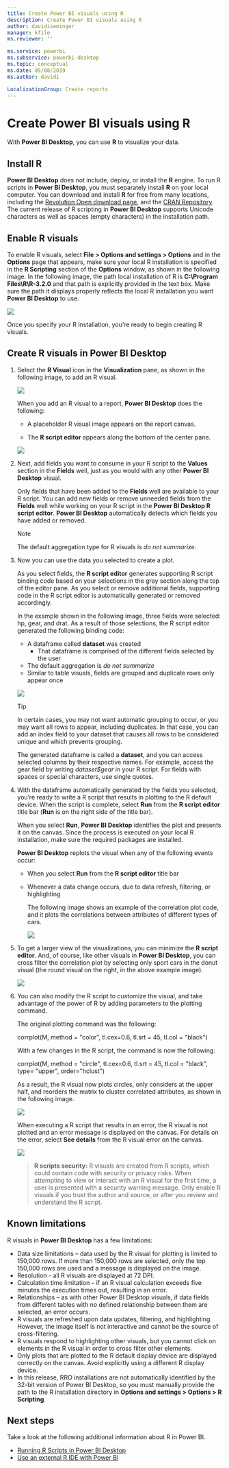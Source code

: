 ```yaml
---
title: Create Power BI visuals using R
description: Create Power BI visuals using R
author: davidiseminger
manager: kfile
ms.reviewer: ''

ms.service: powerbi
ms.subservice: powerbi-desktop
ms.topic: conceptual
ms.date: 05/08/2019
ms.author: davidi

LocalizationGroup: Create reports
---
```

# Create Power BI visuals using R
With **Power BI Desktop**, you can use **R** to visualize your data.

## Install R
**Power BI Desktop** does not include, deploy, or install the **R** engine. To run R scripts in **Power BI Desktop**, you must separately install **R** on your local computer. You can download and install **R** for free from many locations, including the [Revolution Open download page](https://mran.revolutionanalytics.com/download/), and the [CRAN Repository](https://cran.r-project.org/bin/windows/base/). The current release of R scripting in **Power BI Desktop** supports Unicode characters as well as spaces (empty characters) in the installation path.

## Enable R visuals
To enable R visuals, select **File > Options and settings > Options** and in the **Options** page that appears, make sure your local R installation is specified in the **R Scripting** section of the **Options** window, as shown in the following image. In the following image, the path local installation of R is **C:\Program Files\R\R-3.2.0** and that path is explicitly provided in the text box. Make sure the path it displays properly reflects the local R installation you want **Power BI Desktop** to use.
   
   ![](media/desktop-r-visuals/r-visuals-2.png)

Once you specify your R installation, you’re ready to begin creating R visuals.

## Create R visuals in Power BI Desktop
1. Select the **R Visual** icon in the **Visualization** pane, as shown in the following image, to add an R visual.
   
   ![](media/desktop-r-visuals/r-visuals-3.png)

   When you add an R visual to a report, **Power BI Desktop** does the following:
   
   - A placeholder R visual image appears on the report canvas.
   
   - The **R script editor** appears along the bottom of the center pane.
   
   ![](media/desktop-r-visuals/r-visuals-4.png)

2. Next, add fields you want to consume in your R script to the **Values** section in the **Fields** well, just as you would with any other **Power BI Desktop** visual. 
    
    Only fields that have been added to the **Fields** well are available to your R script. You can add new fields or remove unneeded fields from the **Fields** well while working on your R script in the **Power BI Desktop R script editor**. **Power BI Desktop** automatically detects which fields you have added or removed.
   
   > [!NOTE]
   > The default aggregation type for R visuals is *do not summarize*.
   > 
   > 
   
3. Now you can use the data you selected to create a plot. 

    As you select fields, the **R script editor** generates supporting R script binding code based on your selections in the gray section along the top of the editor pane. As you select or remove additional fields, supporting code in the R script editor is automatically generated or removed accordingly.
   
   In the example shown in the following image, three fields were selected: hp, gear, and drat. As a result of those selections, the R script editor generated the following binding code:
   
   * A dataframe called **dataset** was created
     * That dataframe is comprised of the different fields selected by the user
   * The default aggregation is *do not summarize*
   * Similar to table visuals, fields are grouped and duplicate rows only appear once
   
   ![](media/desktop-r-visuals/r-visuals-5.png)
   
   > [!TIP]
   > In certain cases, you may not want automatic grouping to occur, or you may want all rows to appear, including duplicates. In that case, you can add an index field to your dataset that causes all rows to be considered unique and which prevents grouping.
   > 
   > 
   
   The generated dataframe is called a **dataset**, and you can access selected columns by their respective names. For example, access the gear field by writing *dataset$gear* in your R script. For fields with spaces or special characters, use single quotes.

4. With the dataframe automatically generated by the fields you selected, you’re ready to write a R script that results in plotting to the R default device. When the script is complete, select **Run** from the **R script editor** title bar (**Run** is on the right side of the title bar).
   
    When you select **Run**, **Power BI Desktop** identifies the plot and presents it on the canvas. Since the process is executed on your local R installation, make sure the required packages are installed.
   
   **Power BI Desktop** replots the visual when any of the following events occur:
   
   * When you select **Run** from the **R script editor** title bar
   * Whenever a data change occurs, due to data refresh, filtering, or highlighting

     The following image shows an example of the correlation plot code, and it plots the correlations between attributes of different types of cars.

     ![](media/desktop-r-visuals/r-visuals-6.png)

5. To get a larger view of the visualizations, you can minimize the **R script editor**. And, of course, like other visuals in **Power BI Desktop**, you can cross filter the correlation plot by selecting only sport cars in the donut visual (the round visual on the right, in the above example image).

    ![](media/desktop-r-visuals/r-visuals-7.png)

6. You can also modify the R script to customize the visual, and take advantage of the power of R by adding parameters to the plotting command.

    The original plotting command was the following:

    corrplot(M, method = "color",  tl.cex=0.6, tl.srt = 45, tl.col = "black")

    With a few changes in the R script, the command is now the following:

    corrplot(M, method = "circle", tl.cex=0.6, tl.srt = 45, tl.col = "black", type= "upper", order="hclust")

    As a result, the R visual now plots circles, only considers at the upper half, and reorders the matrix to cluster correlated attributes, as shown in the following image.

    ![](media/desktop-r-visuals/r-visuals-8.png)

    When executing a R script that results in an error, the R visual is not plotted and an error message is displayed on the canvas. For details on the error, select **See details** from the R visual error on the canvas.

    ![](media/desktop-r-visuals/r-visuals-9.png)

    > **R scripts security:** R visuals are created from R scripts, which could contain code with security or privacy risks. When attempting to view or interact with an R visual for the first time, a user is presented with a security warning message. Only enable R visuals if you trust the author and source, or after you review and understand the R script.
    > 
    > 

## Known limitations
R visuals in **Power BI Desktop** has a few limitations:

* Data size limitations – data used by the R visual for plotting is limited to 150,000 rows. If more than 150,000 rows are selected, only the top 150,000 rows are used and a message is displayed on the image.
* Resolution - all R visuals are displayed at 72 DPI.
* Calculation time limitation – if an R visual calculation exceeds five minutes the execution times out, resulting in an error.
* Relationships – as with other Power BI Desktop visuals, if data fields from different tables with no defined relationship between them are selected, an error occurs.
* R visuals are refreshed upon data updates, filtering, and highlighting. However, the image itself is not interactive and cannot be the source of cross-filtering.
* R visuals respond to highlighting other visuals, but you cannot click on elements in the R visual in order to cross filter other elements.
* Only plots that are plotted to the R default display device are displayed correctly on the canvas. Avoid explicitly using a different R display device.
* In this release, RRO installations are not automatically identified by the 32-bit version of Power BI Desktop, so you must manually provide the path to the R installation directory in **Options and settings > Options > R Scripting**.

## Next steps
Take a look at the following additional information about R in Power BI.

* [Running R Scripts in Power BI Desktop](desktop-r-scripts.md)
* [Use an external R IDE with Power BI](desktop-r-ide.md)

